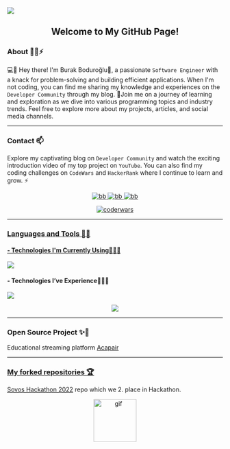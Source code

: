 <img src="https://media.giphy.com/headers/GitHub/w8ZJLtJbmuph.gif"/>

<div align="center"> 
    <h2>
        Welcome to My GitHub Page!
    </h2>
</div>

### About :technologist:⚡

💻📱 Hey there! I'm Burak Boduroğlu👋, a passionate `Software Engineer` with a knack for problem-solving and building efficient applications. When I'm not coding, you can find me sharing my knowledge and experiences on the `Developer Community` through my blog. 📝Join me on a journey of learning and exploration as we dive into various programming topics and industry trends. Feel free to explore more about my projects, articles, and social media channels.

<hr>

### Contact 📫

Explore my captivating blog on `Developer Community` and watch the exciting introduction video of my top project on `YouTube`. You can also find my coding challenges on `CodeWars` and `HackerRank` where I continue to learn and grow. ⚡
<br>

<div align="center">
    <p align="center">
        <a href="https://www.codewars.com/users/burakboduroglu" target="_blank">
            <img src="https://img.shields.io/badge/Codewars-B1361E?style=for-the-badge&logo=Codewars&logoColor=white" alt="bb"/>
        </a>
        <a href="https://www.hackerrank.com/profile/burak_boduroglu" target="_blank">
            <img src="https://img.shields.io/badge/Hackerrank-2EC866?style=for-the-badge&logo=HackerRank&logoColor=whit" alt="bb"/>
        </a>
        <a href="https://dev.to/burakboduroglu" target="_blank">
            <img src="https://img.shields.io/badge/dev.to-0A0A0A?style=for-the-badge&logo=devdotto&logoColor=white" alt="bb"/>
    </p>
    <div align="center">
        <img src="https://www.codewars.com/users/burakboduroglu/badges/small" alt="coderwars"/>
    </div>
</div>
<hr>

### Languages and Tools 🌱🔭

#### - Technologies I'm Currently Using👨🏻‍💻

<p>
    <a href="https://skillicons.dev">
        <img src="https://skillicons.dev/icons?i=ts,go,java,kotlin,spring,hibernate,react,vite,tailwind,docker,aws" />
    </a>
</p>

#### - Technologies I’ve Experience👨🏻‍💻

<p>
    <a href="https://skillicons.dev">
        <img src="https://skillicons.dev/icons?i=js,nextjs,mongodb,cs,dotnet,python,redis,mysql,postgres,bun,nodejs,express" />
    </a>
</p>

<p align="center">
     <a href="https://github.com/anuraghazra/github-readme-stats">
       <img src="https://github-readme-stats.vercel.app/api/top-langs/?username=burakboduroglu&layout=compact&theme=transparent&hide=ejs,html,css,scss" />
    </a>
</p>

<hr>

### Open Source Project ✨🤝

Educational streaming platform <a href="https://github.com/Acapair"> Acapair

<hr>

### My forked repositories :trophy:

<a href="https://github.com/burakboduroglu/SovosHackathon2022"> Sovos Hackathon 2022</a> repo which we 2. place in Hackathon.

<div align="center"> 
    <img src="https://github.githubassets.com/assets/mona-loading-dark-7701a7b97370.gif" alt="gif" width="100" height="100"/>
</div>
